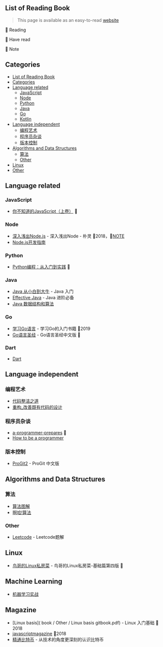## List of Reading Book
> This page is available as an easy-to-read [website](https://liuvigongzuoshi.github.io/reading-list/)

🎈 Reading

🚩 Have read

📌 Note

## Categories
- [List of Reading Book](#list-of-reading-book)
- [Categories](#categories)
- [Language related](#language-related)
  - [JavaScript](#javascript)
  - [Node](#node)
  - [Python](#python)
  - [Java](#java)
  - [Go](#go)
  - [Kotlin](#kotlin)
- [Language independent](#language-independent)
  - [编程艺术](#编程艺术)
  - [程序员杂谈](#程序员杂谈)
  - [版本控制](#版本控制)
- [Algorithms and Data Structures](#algorithms-and-data-structures)
  - [算法](#算法)
  - [Other](#other)
- [Linux](#linux)
- [Other](#other-1)
  
## Language related

### JavaScript
* [你不知道的JavaScript（上卷）](book/Language-related/Javascript/你不知道的JavaScript（上卷）.pdf) 🎈

### Node
* [深入浅出Node.js](book/Language-related/Node/深入浅出Node.js.pdf) - 深入浅出Node - 朴灵 🚩2018，📌[NOTE](/notes/深入浅出Node.js/)
* [Node.js开发指南](book/Language-related/Node/[Node.js开发指南.pdf)

### Python
* [Python编程：从入门到实践](book/Language-related/Python/Python编程：从入门到实践.pdf)  🎈
### Java
* [Java 从小白到大牛](book/Language-related/Java/Java从小白到大牛精简版.pdf) - Java 入门
* [Effective Java](book/Language-related/Java/Effective+Java+中文第二版.pdf) - Java 进阶必备
* [Java 数据结构和算法](book/Language-related/Java/Java数据结构和算法.（第二版）.pdf) 

### Go
* [学习Go语言](book/Language-related/Go/学习Go语言.pdf) - 学习Go的入门书籍 🚩2019
* [Go语言圣经](https://github.com/golang-china/gopl-zh) - Go语言圣经中文版 🎈

### Dart
* [Dart](https://dart.dev/)

## Language independent

### 编程艺术
* [代码整洁之道](https://book.douban.com/subject/4199741/)
* [重构_改善既有代码的设计](book/Language-independent/编程艺术/重构_改善既有代码的设计.pdf)

### 程序员杂谈
* [a-programmer-prepares](book/Language-independent/程序员杂谈/a-programmer-prepares.pdf) 🎈
* [How to be a programmer](book/Language-independent/程序员杂谈/how-to-be-a-programmer-cn.pdf)

### 版本控制
* [ProGit2](https://git-scm.com/book/zh/v2) - ProGit 中文版

## Algorithms and Data Structures

### 算法
* [算法图解](book/Algorithms-and-Data-Structures/算法/算法图解.pdf)
* [啊哈!算法](book/Algorithms-and-Data-Structures/算法/啊哈!算法.pdf)

### Other
  * [Leetcode](book/Algorithms-and-Data-Structures/Other/leetcode-solution.pdf) - Leetcode题解

## Linux
* [鸟哥的Linux私房菜](《鸟哥的Linux私房菜-基础篇》第四版.pdf) - 鸟哥的Linux私房菜-基础篇第四版 🎈

## Machine Learning
* [机器学习实战](book/Other/机器学习实战.pdf)

## Magazine
* [Linux basis]( book / Other / Linux basis gitbook.pdf) - Linux 入门基础 🚩2018
* [javascriptmagazine](https://1000copy.gitbooks.io/javascriptmagazine/content/) 🚩2018
* [精通比特币](book/Other/精通比特币.pdf) - 从技术的角度更深刻的认识比特币